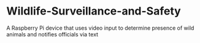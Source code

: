 # Wildlife-Surveillance-and-Safety
A Raspberry Pi device that uses video input to determine presence of wild animals and notifies officials via text
